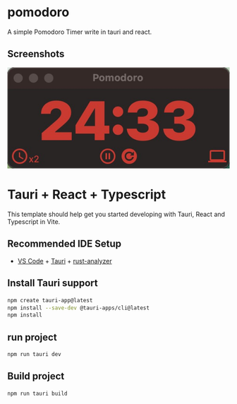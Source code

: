 # pomodoro
A simple Pomodoro Timer write in tauri and react.

## Screenshots

![screenshot](./screenshots/screenshot.jpg)

# Tauri + React + Typescript

This template should help get you started developing with Tauri, React and Typescript in Vite.

## Recommended IDE Setup

- [VS Code](https://code.visualstudio.com/) + [Tauri](https://marketplace.visualstudio.com/items?itemName=tauri-apps.tauri-vscode) + [rust-analyzer](https://marketplace.visualstudio.com/items?itemName=rust-lang.rust-analyzer)


## Install Tauri support

```bash
npm create tauri-app@latest
npm install --save-dev @tauri-apps/cli@latest
npm install
```

## run project

```bash
npm run tauri dev
```

## Build project

```bash
npm run tauri build
`````
